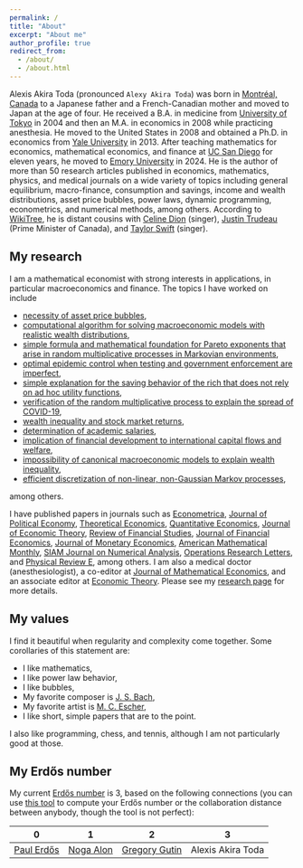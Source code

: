 ```yaml
---
permalink: /
title: "About"
excerpt: "About me"
author_profile: true
redirect_from: 
  - /about/
  - /about.html
---
```


Alexis Akira Toda (pronounced `Alexy Akira Toda`) was born in [Montréal, Canada](https://en.wikipedia.org/wiki/Montreal) to a Japanese father and a French-Canadian mother and moved to Japan at the age of four. He received a B.A. in medicine from [University of Tokyo](https://en.wikipedia.org/wiki/University_of_Tokyo) in 2004 and then an M.A. in economics in 2008 while practicing anesthesia. He moved to the United States in 2008 and obtained a Ph.D. in economics from [Yale University](https://en.wikipedia.org/wiki/Yale_University) in 2013. After teaching mathematics for economics, mathematical economics, and finance at [UC San Diego](https://en.wikipedia.org/wiki/University_of_California,_San_Diego) for eleven years, he moved to [Emory University](https://en.wikipedia.org/wiki/Emory_University) in 2024. He is the author of more than 50 research articles published in economics, mathematics, physics, and medical journals on a wide variety of topics including general equilibrium, macro-finance, consumption and savings, income and wealth distributions, asset price bubbles, power laws, dynamic programming, econometrics, and numerical methods, among others. According to [WikiTree](https://www.wikitree.com/wiki/Toda-2), he is distant cousins with [Celine Dion](https://www.wikitree.com/index.php?title=Special:Relationship&action=calculate&person1Name=Toda-2&person2Name=Dion-75) (singer), [Justin Trudeau](https://www.wikitree.com/index.php?title=Special:Relationship&action=calculate&person1Name=Toda-2&person2Name=Trudeau-195) (Prime Minister of Canada), and [Taylor Swift](https://www.wikitree.com/index.php?title=Special:Relationship&action=calculate&person1Name=Toda-2&person2Name=Swift-1298) (singer).

## My research
I am a mathematical economist with strong interests in applications, in particular macroeconomics and finance. The topics I have worked on include

- [necessity of asset price bubbles](https://doi.org/10.1086/732528),
- [computational algorithm for solving macroeconomic models with realistic wealth distributions](https://doi.org/10.3982/QE1817),
- [simple formula and mathematical foundation for Pareto exponents that arise in random multiplicative processes in Markovian environments](https://dx.doi.org/10.3982/ECTA17984),
- [optimal epidemic control when testing and government enforcement are imperfect](https://doi.org/10.1016/j.jet.2022.105570),
- [simple explanation for the saving behavior of the rich that does not rely on ad hoc utility functions](https://doi.org/10.1016/j.jet.2021.105193),
- [verification of the random multiplicative process to explain the spread of COVID-19](https://doi.org/10.1016/j.physd.2020.132649),
- [wealth inequality and stock market returns](https://doi.org/10.1093/rfs/hhz121),
- [determination of academic salaries](https://econjwatch.org/articles/publications-citations-position-and-compensation-of-economics-professors),
- [implication of financial development to international capital flows and welfare](https://doi.org/10.1016/j.jfineco.2018.08.011),
- [impossibility of canonical macroeconomic models to explain wealth inequality](https://doi.org/10.1016/j.jet.2019.04.001),
- [efficient discretization of non-linear, non-Gaussian Markov processes](https://doi.org/10.3982/QE737),

among others.

I have published papers in journals such as [Econometrica](https://onlinelibrary.wiley.com/journal/14680262), [Journal of Political Economy](https://www.journals.uchicago.edu/toc/jpe/current), [Theoretical Economics](https://econtheory.org/), [Quantitative Economics](http://qeconomics.org/ojs/index.php/qe), [Journal of Economic Theory](https://www.journals.elsevier.com/journal-of-economic-theory), [Review of Financial Studies](https://academic.oup.com/rfs), [Journal of Financial Economics](https://www.journals.elsevier.com/journal-of-financial-economics), [Journal of Monetary Economics](https://www.journals.elsevier.com/journal-of-monetary-economics), [American Mathematical Monthly](https://www.maa.org/press/periodicals/american-mathematical-monthly), [SIAM Journal on Numerical Analysis](https://www.siam.org/publications/journals/siam-journal-on-numerical-analysis-sinum), [Operations Research Letters](https://www.journals.elsevier.com/operations-research-letters), and [Physical Review E](https://journals.aps.org/pre/), among others. I am also a medical doctor (anesthesiologist), a co-editor at [Journal of Mathematical Economics](https://www.journals.elsevier.com/journal-of-mathematical-economics), and an associate editor at [Economic Theory](https://www.springer.com/journal/199). Please see my [research page](/publications/) for more details.

## My values
I find it beautiful when regularity and complexity come together. Some corollaries of this statement are:

- I like mathematics,
- I like power law behavior,
- I like bubbles,
- My favorite composer is [J. S. Bach](https://en.wikipedia.org/wiki/Johann_Sebastian_Bach),
- My favorite artist is [M. C. Escher](https://mcescher.com/),
- I like short, simple papers that are to the point.

I also like programming, chess, and tennis, although I am not particularly good at those.

<!--
I believe in individual freedom. We are free to choose whatever we want, within the rules set by law and other social norms, as long as we respect other people's freedom. Freedom comes with responsibility. Whatever we choose to do (or not to do), we must accept the consequences.

In my professional life as a researcher, mentor, and teacher, I promise that I will evaluate others based solely on merit and nothing else. For example, if I write a referee report for a paper, your affiliation, authority, fame, or personal connection to me will play no role. If I evaluate your file for admission to graduate school, I will not read your diversity statement but yet will give you the highest mark for "diversity" if I have to select a mark. If I assign a grade or write a letter of recommendation, I will base my evaluation solely on your academic performance and promise. If I am involved with recruiting, I will be interested only in your scientific achievements and future prospect, and I will ignore everything else including your age, height, hair style, dietary preferences, skin color, ancestral heritage, nationality, gender, sexual orientation, marital status, number of children, political views, religious beliefs, among others.
-->

## My Erdős number
My current [Erdős number](http://en.wikipedia.org/wiki/Erd%C5%91s_number) is 3, based on the following connections (you can use [this tool](https://zbmath.org/collaboration-distance/) to compute your Erdős number or the collaboration distance between anybody, though the tool is not perfect):

| 0 | 1 | 2| 3 |
| :---: | :---: | :---: | :---: |
| [Paul Erdős][Erdos] | [Noga Alon](https://en.wikipedia.org/wiki/Noga_Alon) | [Gregory Gutin](https://en.wikipedia.org/wiki/Gregory_Gutin) | Alexis Akira Toda |

[Erdos]: http://en.wikipedia.org/wiki/Paul_Erd%C5%91s

